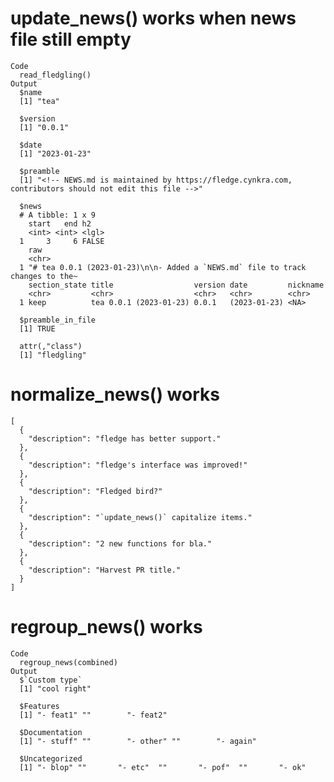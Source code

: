 # update_news() works when news file still empty

    Code
      read_fledgling()
    Output
      $name
      [1] "tea"
      
      $version
      [1] "0.0.1"
      
      $date
      [1] "2023-01-23"
      
      $preamble
      [1] "<!-- NEWS.md is maintained by https://fledge.cynkra.com, contributors should not edit this file -->"
      
      $news
      # A tibble: 1 x 9
        start   end h2   
        <int> <int> <lgl>
      1     3     6 FALSE
        raw                                                                           
        <chr>                                                                         
      1 "# tea 0.0.1 (2023-01-23)\n\n- Added a `NEWS.md` file to track changes to the~
        section_state title                  version date         nickname
        <chr>         <chr>                  <chr>   <chr>        <chr>   
      1 keep          tea 0.0.1 (2023-01-23) 0.0.1   (2023-01-23) <NA>    
      
      $preamble_in_file
      [1] TRUE
      
      attr(,"class")
      [1] "fledgling"

# normalize_news() works

    [
      {
        "description": "fledge has better support."
      },
      {
        "description": "fledge's interface was improved!"
      },
      {
        "description": "Fledged bird?"
      },
      {
        "description": "`update_news()` capitalize items."
      },
      {
        "description": "2 new functions for bla."
      },
      {
        "description": "Harvest PR title."
      }
    ] 

# regroup_news() works

    Code
      regroup_news(combined)
    Output
      $`Custom type`
      [1] "cool right"
      
      $Features
      [1] "- feat1" ""        "- feat2"
      
      $Documentation
      [1] "- stuff" ""        "- other" ""        "- again"
      
      $Uncategorized
      [1] "- blop" ""       "- etc"  ""       "- pof"  ""       "- ok"  
      

